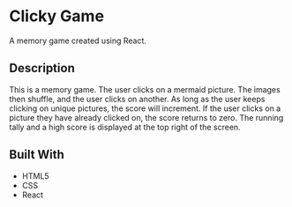 # Clicky Game

A memory game created using React.  

## Description

This is a memory game. The user clicks on a mermaid picture. The images then shuffle, and the user clicks on another. As long as the user keeps clicking on unique pictures, the score will increment. If the user clicks on a picture they have already clicked on, the score returns to zero. The running tally and a high score is displayed at the top right of the screen. 

## Built With

* HTML5
* CSS
* React

